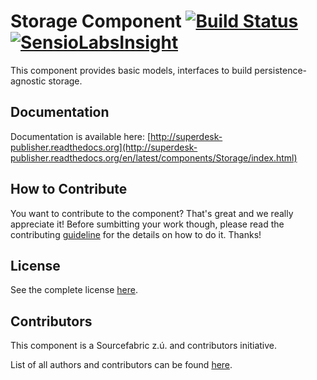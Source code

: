 Storage Component [![Build Status](https://travis-ci.org/SuperdeskWebPublisher/storage.svg?branch=master)](https://travis-ci.org/SuperdeskWebPublisher/storage) [![SensioLabsInsight](https://insight.sensiolabs.com/projects/c9fe670f-8332-4ffb-bb31-5a93d6831f52/mini.png)](https://insight.sensiolabs.com/projects/c9fe670f-8332-4ffb-bb31-5a93d6831f52)
===============================================================================================================================================================

This component provides basic models, interfaces to build persistence-agnostic storage.

Documentation
-------------

Documentation is available here: [http://superdesk-publisher.readthedocs.org](http://superdesk-publisher.readthedocs.org/en/latest/components/Storage/index.html)

How to Contribute
-------------

You want to contribute to the component? That's great and we really appreciate it! Before sumbitting your work though, please read the contributing [guideline](http://superdesk-publisher.readthedocs.org/en/latest/contributing/index.html) for the details on how to do it. Thanks!

License
-----------

See the complete license [here](LICENSE.md).

Contributors
-------

This component is a Sourcefabric z.ú. and contributors initiative.

List of all authors and contributors can be found [here](AUTHORS.md).
